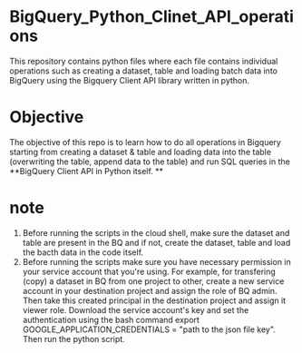 # BigQuery_Python_Clinet_API_operations
This repository contains python files where each file contains individual operations such as creating a dataset, table and loading batch data into BigQuery using the Bigquery Client API library written in python.

# Objective 
The objective of this repo is to learn how to do all operations in Bigquery starting from creating a dataset & table and loading data into the table (overwriting the table, append data to the table) and run SQL queries in the  **BigQuery Client API in Python itself. **

# note 
1. Before running the scripts in the cloud shell, make sure the dataset and table are present in the BQ and if not, create the dataset, table and load the bacth data in the code itself.
2. Before running the scripts make sure you have necessary permission in your service account that you're using. For example, for transfering (copy) a dataset in BQ from one project to other, create a new service account in your destination project and assign the role of BQ admin. Then take this created principal in the destination project and assign it viewer role. Download the service account's key and set the authentication using the bash command export GOOGLE_APPLICATION_CREDENTIALS = "path to the json file key". Then run the python script. 
